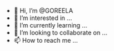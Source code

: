 - 👋 Hi, I’m @GOREELA
- 👀 I’m interested in ...
- 🌱 I’m currently learning ...
- 💞️ I’m looking to collaborate on ...
- 📫 How to reach me ...

<!---
GOREELA/GOREELA is a ✨ special ✨ repository because its `README.md` (this file) appears on your GitHub profile.
You can click the Preview link to take a look at your changes.
--->
